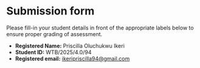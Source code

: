# Submission form

Please fill-in your student details in front of the appropriate labels
below to ensure proper grading of assessment.

- **Registered Name:** Priscilla Oluchukwu Ikeri
- **Student ID:** WTB/2025/4.0/94
- **Registered email:** ikeripriscilla94@gmail.com
